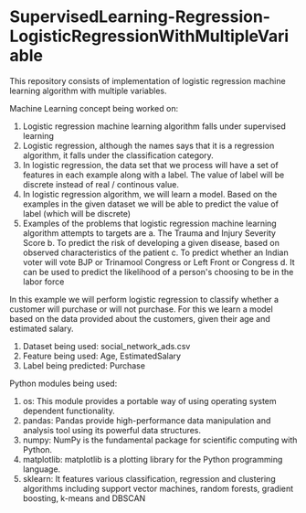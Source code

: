 # SupervisedLearning-Regression-LogisticRegressionWithMultipleVariable

This repository consists of implementation of logistic regression machine learning algorithm with multiple variables.

Machine Learning concept being worked on:

1. Logistic regression machine learning algorithm falls under supervised learning
2. Logistic regression, although the names says that it is a regression algorithm, it falls under the classification category.
3. In logistic regression, the data set that we process will have a set of features in each example along with a label. The value of label will be discrete instead of real / continous value.
3. In logistic regression algorithm, we will learn a model. Based on the examples in the given dataset we will be able to predict the value of label (which will be discrete)
4. Examples of the problems that logistic regression machine learning algorithm attempts to targets are 
        a. The Trauma and Injury Severity Score
        b. To predict the risk of developing a given disease, based on observed characteristics of the patient
        c. To predict whether an Indian voter will vote BJP or Trinamool Congress or Left Front or Congress
        d. It can be used to predict the likelihood of a person's choosing to be in the labor force

In this example we will perform logistic regression to classify whether a customer will purchase or will not purchase. For this we learn a model based on the data provided about the customers, given their age and estimated salary.

1. Dataset being used: social_network_ads.csv
2. Feature being used: Age, EstimatedSalary
3. Label being predicted: Purchase
 
Python modules being used:

1. os: This module provides a portable way of using operating system dependent functionality.
2. pandas: Pandas provide high-performance data manipulation and analysis tool using its powerful data structures.
3. numpy: NumPy is the fundamental package for scientific computing with Python.
4. matplotlib: matplotlib is a plotting library for the Python programming language.
5. sklearn: It features various classification, regression and clustering algorithms including support vector machines, random forests, gradient boosting, k-means and DBSCAN
